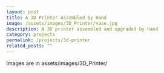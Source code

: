 ```yaml
---
layout: post
title: A 3D Printer Assembled by Hand
image: /assets/images/3D_Printer/vase.jpg
description: A 3D printer assembled and upgraded by hand
category: projects
permalink: /projects/3d-printer
related_posts: ""
---
```

Images are in assets/images/3D_Printer/